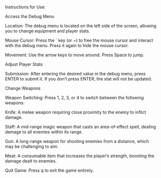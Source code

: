 Instructions for Use:

Access the Debug Menu

Location: The debug menu is located on the left side of the screen, allowing you to change equipment and player stats.

Mouse Cursor: Press the ` key (or ~) to free the mouse cursor and interact with the debug menu. Press it again to hide the mouse cursor.

Movement: Use the arrow keys to move around. Press Space to jump.

Adjust Player Stats

Submission: After entering the desired value in the debug menu, press ENTER to submit it. If you don’t press ENTER, the stat will not be updated.

Change Weapons

Weapon Switching: Press 1, 2, 3, or 4 to switch between the following weapons:

Knife: A melee weapon requiring close proximity to the enemy to inflict damage.

Staff: A mid-range magic weapon that casts an area-of-effect spell, dealing damage to all enemies within its range.

Gun: A long-range weapon for shooting enemies from a distance, which may be challenging to aim.

Meat: A consumable item that increases the player’s strength, boosting the damage dealt to enemies.


Quit Game: Press q to exit the game entirely.
